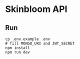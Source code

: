 # Skinbloom API

## Run
```
cp .env.example .env
# fill MONGO_URI and JWT_SECRET
npm install
npm run dev
```